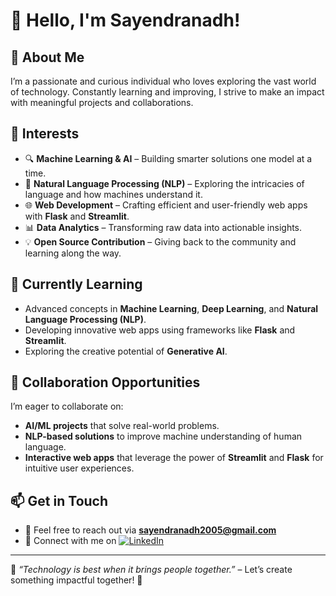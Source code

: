 # 👋 Hello, I'm Sayendranadh!

## 🌟 About Me  
I’m a passionate and curious individual who loves exploring the vast world of technology. Constantly learning and improving, I strive to make an impact with meaningful projects and collaborations.

## 👀 Interests  
- 🔍 **Machine Learning & AI** – Building smarter solutions one model at a time.  
- 🧠 **Natural Language Processing (NLP)** – Exploring the intricacies of language and how machines understand it.  
- 🌐 **Web Development** – Crafting efficient and user-friendly web apps with **Flask** and **Streamlit**.  
- 📊 **Data Analytics** – Transforming raw data into actionable insights.  
- 💡 **Open Source Contribution** – Giving back to the community and learning along the way.  

## 🌱 Currently Learning  
- Advanced concepts in **Machine Learning**, **Deep Learning**, and **Natural Language Processing (NLP)**.  
- Developing innovative web apps using frameworks like **Flask** and **Streamlit**.  
- Exploring the creative potential of **Generative AI**.  

## 💞️ Collaboration Opportunities  
I’m eager to collaborate on:  
- **AI/ML projects** that solve real-world problems.  
- **NLP-based solutions** to improve machine understanding of human language.  
- **Interactive web apps** that leverage the power of **Streamlit** and **Flask** for intuitive user experiences.  

## 📫 Get in Touch  
- 💌 Feel free to reach out via **sayendranadh2005@gmail.com**  
- 💼 Connect with me on [![LinkedIn](https://img.shields.io/badge/LinkedIn-0077B5?style=for-the-badge&logo=linkedin&logoColor=white)](https://www.linkedin.com/in/sayendranadh-veduruvada-satya-sayendranadh-320296260)  

---

🌟 _“Technology is best when it brings people together.”_ – Let’s create something impactful together! 🚀  
